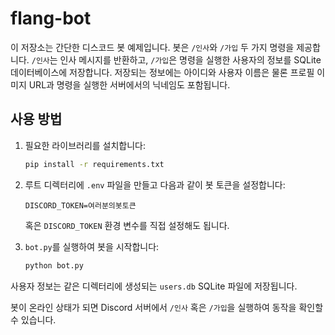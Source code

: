 # flang-bot

이 저장소는 간단한 디스코드 봇 예제입니다. 봇은 `/인사`와 `/가입` 두 가지 명령을 제공합니다.
`/인사`는 인사 메시지를 반환하고, `/가입`은 명령을 실행한 사용자의 정보를 SQLite 데이터베이스에 저장합니다. 저장되는 정보에는 아이디와 사용자 이름은 물론 프로필 이미지 URL과 명령을 실행한 서버에서의 닉네임도 포함됩니다.

## 사용 방법

1. 필요한 라이브러리를 설치합니다:
   ```bash
   pip install -r requirements.txt
   ```

2. 루트 디렉터리에 `.env` 파일을 만들고 다음과 같이 봇 토큰을 설정합니다:
   ```env
   DISCORD_TOKEN=여러분의봇토큰
   ```
   혹은 `DISCORD_TOKEN` 환경 변수를 직접 설정해도 됩니다.

3. `bot.py`를 실행하여 봇을 시작합니다:
   ```bash
   python bot.py
   ```

사용자 정보는 같은 디렉터리에 생성되는 `users.db` SQLite 파일에 저장됩니다.

봇이 온라인 상태가 되면 Discord 서버에서 `/인사` 혹은 `/가입`을 실행하여 동작을 확인할 수 있습니다.
